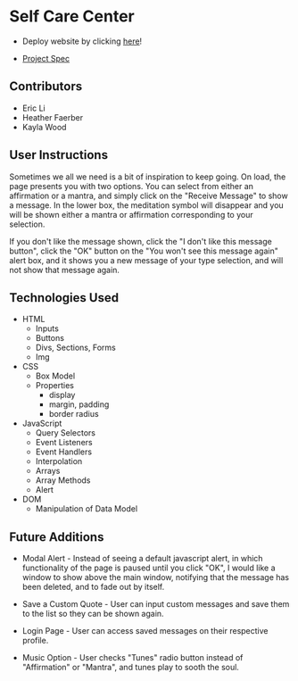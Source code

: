 # Self Care Center

- Deploy website by clicking [here](https://ericli1996.github.io/self-care-center/)!

- [Project Spec](https://frontend.turing.edu/projects/module-1/self-care-center.html)

## Contributors

- Eric Li
- Heather Faerber
- Kayla Wood

## User Instructions

  Sometimes we all we need is a bit of inspiration to keep going. On load, the page presents you with two options. You can select from either an affirmation or a mantra, and simply click on the "Receive Message" to show a message. In the lower box, the meditation symbol will disappear and you will be shown either a mantra or affirmation corresponding to your selection.

  If you don't like the message shown, click the "I don't like this message button", click the "OK" button on the "You won't see this message again" alert box, and it shows you a new message of your type selection, and will not show that message again.

## Technologies Used

- HTML
  - Inputs
  - Buttons
  - Divs, Sections, Forms
  - Img
- CSS
  - Box Model
  - Properties
    - display
    - margin, padding
    - border radius
- JavaScript
  - Query Selectors
  - Event Listeners
  - Event Handlers
  - Interpolation
  - Arrays
  - Array Methods
  - Alert
- DOM
  - Manipulation of Data Model

## Future Additions

- Modal Alert - Instead of seeing a default javascript alert, in which functionality of the page is paused until you click "OK", I would like a window to show above the main window, notifying that the message has been deleted, and to fade out by itself.

- Save a Custom Quote - User can input custom messages and save them to the list so they can be shown again.

- Login Page - User can access saved messages on their respective profile.

- Music Option - User checks "Tunes" radio button instead of "Affirmation" or "Mantra", and tunes play to sooth the soul.
